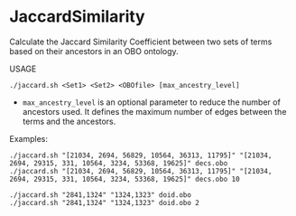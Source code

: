 # JaccardSimilarity
Calculate the Jaccard Similarity Coefficient between two sets of terms based on their ancestors in an OBO ontology.

USAGE

```shell
./jaccard.sh <Set1> <Set2> <OBOfile> [max_ancestry_level]
```
- ```max_ancestry_level``` is an optional parameter to reduce the number of ancestors used. It defines the maximum number of edges between the terms and the ancestors. 

Examples:

```shell
./jaccard.sh "[21034, 2694, 56829, 10564, 36313, 11795]" "[21034, 2694, 29315, 331, 10564, 3234, 53368, 19625]" decs.obo 
./jaccard.sh "[21034, 2694, 56829, 10564, 36313, 11795]" "[21034, 2694, 29315, 331, 10564, 3234, 53368, 19625]" decs.obo 10
```

```shell
./jaccard.sh "2841,1324" "1324,1323" doid.obo 
./jaccard.sh "2841,1324" "1324,1323" doid.obo 2
```

